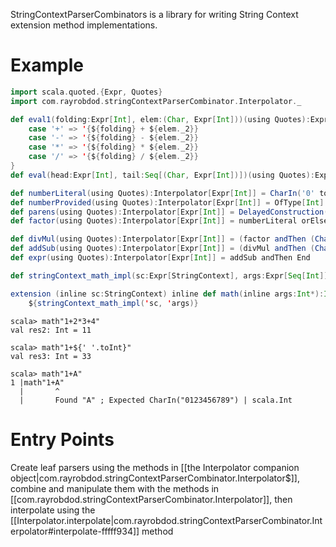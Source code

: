 ---
---

StringContextParserCombinators is a library for writing String Context extension method implementations.

# Example

```scala
import scala.quoted.{Expr, Quotes}
import com.rayrobdod.stringContextParserCombinator.Interpolator._

def eval1(folding:Expr[Int], elem:(Char, Expr[Int]))(using Quotes):Expr[Int] = elem._1 match {
	case '+' => '{${folding} + ${elem._2}}
	case '-' => '{${folding} - ${elem._2}}
	case '*' => '{${folding} * ${elem._2}}
	case '/' => '{${folding} / ${elem._2}}
}
def eval(head:Expr[Int], tail:Seq[(Char, Expr[Int])])(using Quotes):Expr[Int] = tail.foldLeft(head)(eval1 _)

def numberLiteral(using Quotes):Interpolator[Expr[Int]] = CharIn('0' to '9').repeat(1).map({x => Expr[Int](x.toInt)})
def numberProvided(using Quotes):Interpolator[Expr[Int]] = OfType[Int]
def parens(using Quotes):Interpolator[Expr[Int]] = DelayedConstruction(() => IsString("(") andThen addSub andThen IsString(")"))
def factor(using Quotes):Interpolator[Expr[Int]] = numberLiteral orElse numberProvided orElse parens

def divMul(using Quotes):Interpolator[Expr[Int]] = (factor andThen (CharIn("*/") andThen factor).repeat()).map(eval _)
def addSub(using Quotes):Interpolator[Expr[Int]] = (divMul andThen (CharIn("+-") andThen divMul).repeat()).map(eval _)
def expr(using Quotes):Interpolator[Expr[Int]] = addSub andThen End

def stringContext_math_impl(sc:Expr[StringContext], args:Expr[Seq[Int]])(using Quotes):Expr[Int] = expr.interpolate(sc, args)
```

```scala sc:nocompile
extension (inline sc:StringContext) inline def math(inline args:Int*):Int =
    ${stringContext_math_impl('sc, 'args)}
```

```
scala> math"1+2*3+4"
val res2: Int = 11

scala> math"1+${' '.toInt}"
val res3: Int = 33

scala> math"1+A"
1 |math"1+A"
  |       ^
  |       Found "A" ; Expected CharIn("0123456789") | scala.Int
```

# Entry Points

Create leaf parsers using the methods in [[the Interpolator companion object|com.rayrobdod.stringContextParserCombinator.Interpolator$]],
combine and manipulate them with the methods in [[com.rayrobdod.stringContextParserCombinator.Interpolator]], then interpolate
using the [[Interpolator.interpolate|com.rayrobdod.stringContextParserCombinator.Interpolator#interpolate-fffff934]] method
